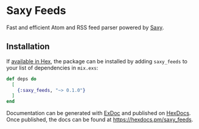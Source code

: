 # Saxy Feeds

Fast and efficient Atom and RSS feed parser powered by [Saxy][].

## Installation

If [available in Hex](https://hex.pm/docs/publish), the package can be installed
by adding `saxy_feeds` to your list of dependencies in `mix.exs`:

```elixir
def deps do
  [
    {:saxy_feeds, "~> 0.1.0"}
  ]
end
```

Documentation can be generated with [ExDoc](https://github.com/elixir-lang/ex_doc)
and published on [HexDocs](https://hexdocs.pm). Once published, the docs can
be found at <https://hexdocs.pm/saxy_feeds>.

[saxy]: https://hex.pm/packages/saxy
